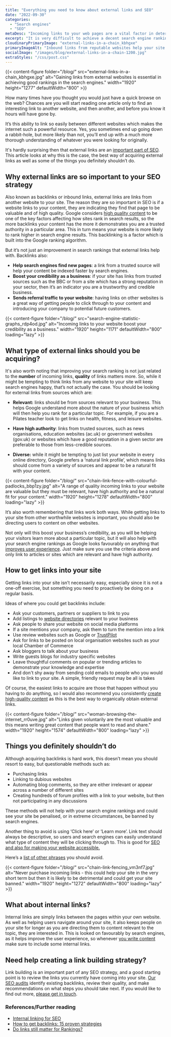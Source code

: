 ```yaml
---
title: "Everything you need to know about external links and SEO"
date: "2022-09-30"
categories:
  - "Search engines"
  - "SEO"
metaDesc: "Incoming links to your web pages are a vital factor in determining how well your pages rank in the search engines. But it's not just numbers that matter."
excerpt: "It is very difficult to achieve a decent search engine ranking for a web page without having incoming links from other websites. The search engines need to know that your page is relevant to others and incoming links prove that. In a way, it's like a popularity contest, however, with search engines it's not just the number ofincoming links that matter, it's the quality of those links and quality is about relevance and authority. Links from poor quality or questionable websites will actually damage your rankings. In this article we'll look into links in more detail and see how to acquire valuable ones that help build your search presence."
cloudinaryPrimaryImage: "external-links-in-a-chain_kbhgxe"
primaryImageAlt: "Inbound links from reputable websites help your site achieve higher rankings in Google and the other search engines."
socialImage: "/images/blog/external-links-in-a-chain-1200.jpg"
extraStyles: "/css/post.css"
---
```


{{< content-figure folder="/blog/"
src="external-links-in-a-chain_kbhgxe.jpg"
alt="Gaining links from external websites is essential in achieving good rankings in the search engines."
width="1920" height="1277" defaultWidth="800" >}}

How many times have you thought you would just have a quick browse on the web? Chances are you will start reading one article only to find an interesting link to another website, and then another, and before you know it hours will have gone by.

It’s this ability to link so easily between different websites which makes the internet such a powerful resource. Yes, you sometimes end up going down a rabbit-hole, but more likely than not, you’ll end up with a much more thorough understanding of whatever you were looking for originally.

It's hardly surprising then that external links are an [important part of SEO](https://www.attractmore.uk/services/search-engine-optimisation/). This article looks at why this is the case, the best way of acquiring external links as well as some of the things you definitely shouldn’t do.

## Why external links are so important to your SEO strategy

Also known as backlinks or inbound links, external links are links from another website to your site. The reason they are so important in SEO is if a website links to your content, they are indicating they find that page to be valuable and of high quality. Google considers [high quality content](https://www.attractmore.uk/blog/write-better-website-content/) to be one of the key factors affecting how sites rank in search results, so the more backlinks your content has the more it demonstrates you are a trusted authority in a particular area. This in turn means your website is more likely to rank higher in search engine results. This backlinking is a factor which is built into the Google ranking algorithm.

But it’s not just an improvement in search rankings that external links help with. Backlinks also:

- **Help search engines find new pages**: a link from a trusted source will help your content be indexed faster by search engines.
- **Boost your credibility as a business**: if your site has links from trusted sources such as the BBC or from a site which has a strong reputation in your sector, then it’s an indicator you are a trustworthy and credible business.
- **Sends referral traffic to your website**: having links on other websites is a great way of getting people to click through to your content and introducing your company to potential future customers.

{{< content-figure folder="/blog/"
src="search-engine-statistic-graphs_rdp4od.jpg"
alt="Incoming links to your website boost your credibility as a business."
width="1920" height="1171" defaultWidth="800"
loading="lazy" >}}

## What type of external links should you be acquiring?

It's also worth noting that improving your search ranking is not just related to the **number** of incoming links, **quality** of links matters more. So, while it might be tempting to think links from any website to your site will keep search engines happy, that’s not actually the case. You should be looking for external links from sources which are:

- **Relevant:** links should be from sources relevant to your business. This helps Google understand more about the nature of your business which will then help you rank for a particular topic. For example, if you are a Pilates teacher look to get links on health, fitness, and leisure websites.

- **Have high authority**: links from trusted sources, such as news organisations, education websites (ac.uk) or government websites (gov.uk) or websites which have a good reputation in a given sector are preferable to those from less-credible sources.

- **Diverse:** while it might be tempting to just list your website in every online directory, Google prefers a ‘natural link profile’, which means links should come from a variety of sources and appear to be a natural fit with your content.

{{< content-figure folder="/blog/"
src="chain-link-fence-with-colourful-padlocks_bbp1zy.jpg"
alt="A range of quality incoming links to your website are valuable but they must be relevant, have high authority and be a natural fit for your content."
width="1920" height="1278" defaultWidth="800"
loading="lazy" >}}

It’s also worth remembering that links work both ways. While getting links to your site from other worthwhile websites is important, you should also be directing users to content on other websites.

Not only will this boost your business’s credibility, as you will be helping your visitors learn more about a particular topic, but it will also help with your search engine rankings as Google looks favourably on anything that [improves user experience](https://developers.google.com/search/docs/appearance/page-experience). Just make sure you use the criteria above and only link to articles or sites which are relevant and have high authority.

## How to get links into your site

Getting links into your site isn’t necessarily easy, especially since it is not a one-off exercise, but something you need to proactively be doing on a regular basis.

Ideas of where you could get backlinks include:

- Ask your customers, partners or suppliers to link to you
- Add listings to [website directories](https://blog.hubspot.com/blog/tabid/6307/bid/10322/the-ultimate-list-50-local-business-directories.aspx) relevant to your business
- Ask people to share your website on social media platforms
- If a site mentions your company, ask them to turn the mention into a link
- Use review websites such as Google or [TrustPilot](https://www.trustpilot.com/)
- Ask for links to be posted on local organisation websites such as your local Chamber of Commerce
- Ask bloggers to talk about your business
- Write guests blogs for industry specific websites
- Leave thoughtful comments on popular or trending articles to demonstrate your knowledge and expertise
- And don't shy away from sending cold emails to people who you would like to link to your site. A simple, friendly request may be all is takes

Of course, the easiest links to acquire are those that happen without you having to do anything, so I would also recommend you consistently [create high-quality content](https://www.attractmore.uk/blog/write-better-website-content/) as this is the best way to organically obtain external links.

{{< content-figure folder="/blog/"
src="woman-browsing-the-internet_rr0uve.jpg"
alt="Links given voluntarily are the most valuable and this means writing great content that people want to read and share."
width="1920" height="1574" defaultWidth="800"
loading="lazy" >}}

## Things you definitely shouldn’t do

Although acquiring backlinks is hard work, this doesn’t mean you should resort to easy, but questionable methods such as:

- Purchasing links
- Linking to dubious websites
- Automating blog comments, so they are either irrelevant or appear across a number of different sites
- Creating hundreds of forum profiles with a link to your website, but then not participating in any discussions

These methods will not help with your search engine rankings and could see your site be penalised, or in extreme circumstances, be banned by search engines.

Another thing to avoid is using ‘Click here’ or ‘Learn more’. Link text should always be descriptive, so users and search engines can easily understand what type of content they will be clicking through to. This is good for [SEO and also for making your website accessible.](https://www.attractmore.uk/blog/how-making-your-website-accessible-is-also-great-for-seo/)

Here’s a [list of other phrases](https://developer.chrome.com/docs/lighthouse/seo/link-text/) you should avoid.

{{< content-figure folder="/blog/"
src="chain-link-fencing_vm3nf7.jpg"
alt="Never purchase incoming links - this could help your site in the very short term but then it is likely to be detrimental and could get your site banned."
width="1920" height="1272" defaultWidth="800"
loading="lazy" >}}

## What about internal links?

Internal links are simply links between the pages within your own website. As well as helping users navigate around your site, it also keeps people on your site for longer as you are directing them to content relevant to the topic, they are interested in. This is looked on favourably by search engines, as it helps improve the user experience, so whenever [you write content](https://www.attractmore.uk/blog/write-better-website-content/) make sure to include some internal links.

## Need help creating a link building strategy?

Link building is an important part of any SEO strategy, and a good starting point is to review the links you currently have coming into your site. [Our SEO audits](https://www.attractmore.uk/services/search-engine-optimisation/) identify existing backlinks, review their quality, and make recommendations on what steps you should take next. If you would like to find out more, [please get in touch](https://www.attractmore.uk/contact/).

### References/Further reading

- [Internal linking for SEO](https://yoast.com/internal-linking-for-seo-why-and-how/)
- [How to get backlinks: 15 proven strategies](https://ahrefs.com/blog/how-to-get-backlinks/)
- [Do links still matter for Rankings?](https://ahrefs.com/blog/impact-of-links/)
